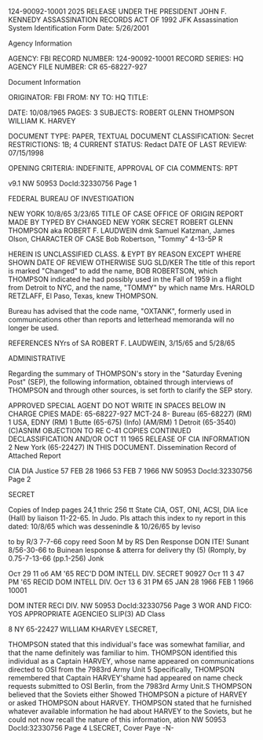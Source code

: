 124-90092-10001 2025 RELEASE UNDER THE PRESIDENT JOHN F. KENNEDY ASSASSINATION RECORDS ACT OF 1992
JFK Assassination System
Identification Form Date: 5/26/2001

Agency Information

AGENCY: FBI
RECORD NUMBER: 124-90092-10001
RECORD SERIES: HQ
AGENCY FILE NUMBER: CR 65-68227-927

Document Information

ORIGINATOR: FBI
FROM: NY
TO: HQ
TITLE:

DATE: 10/08/1965
PAGES: 3
SUBJECTS: ROBERT GLENN THOMPSON
WILLIAM K. HARVEY

DOCUMENT TYPE: PAPER, TEXTUAL DOCUMENT
CLASSIFICATION: Secret
RESTRICTIONS: 1B; 4
CURRENT STATUS: Redact
DATE OF LAST REVIEW: 07/15/1998

OPENING CRITERIA: INDEFINITE, APPROVAL OF CIA
COMMENTS: RPT

v9.1
NW 50953 DocId:32330756 Page 1

FEDERAL BUREAU OF INVESTIGATION

NEW YORK 10/8/65 3/23/65
TITLE OF CASE OFFICE OF ORIGIN REPORT MADE BY TYPED BY
CHANGED NEW YORK SECRET
ROBERT GLENN THOMPSON aka ROBERT F. LAUDWEIN dmk
Samuel Katzman, James Olson, CHARACTER OF CASE
Bob Robertson, "Tommy" 4-13-5P R

HEREIN IS UNCLASSIFIED CLASS. & EYPT BY 
REASON
EXCEPT WHERE SHOWN DATE OF REVIEW
OTHERWISE
SUG SLD/KER
The title of this report is marked "Changed" to add
the name, BOB ROBERTSON, which THOMPSON indicated he had
possibly used in the Fall of 1959 in a flight from Detroit
to NYC, and the name, "TOMMY" by which name Mrs. HAROLD
RETZLAFF, El Paso, Texas, knew THOMPSON.

Bureau has advised that the code name, "OXTANK",
formerly used in communications other than reports and
letterhead memoranda will no longer be used.

REFERENCES
NYrs of SA ROBERT F. LAUDWEIN, 3/15/65 and 5/28/65

ADMINISTRATIVE

Regarding the summary of THOMPSON's story in the
"Saturday Evening Post" (SEP), the following information,
obtained through interviews of THOMPSON and through other
sources, is set forth to clarify the SEP story.

APPROVED SPECIAL AGENT DO NOT WRITE IN SPACES BELOW
IN CHARGE
CPIES MADE: 65-68227-927 MCT-24
8- Bureau (65-68227) (RM) 
1 USA, EDNY (RM)
1 Butte (65-675) (Info) (AM/RM)
1 Detroit (65-3540) (C)ASNIM OBJECTION TO RE C-41
COPIES CONTINUED DECLASSIFICATION AND/OR OCT 11 1965
RELEASE OF CIA INFORMATION
2 New York (65-22427) IN THIS DOCUMENT.
Dissemination Record of Attached Report

CIA DIA Justice
57 FEB 28 1966
53 FEB 7 1966
NW 50953 DocId:32330756 Page 2

SECRET

Copies of Indep pages 24,1 thric 256
tt State CIA, OST, ONI, ACSI, DIA
lice (Hall) by liaison 11-22-65. In Judo.
Pls attach this index to ny report in this
dated: 10/8/65 which
was dessenindle &
10/26/65 by leviso

to
by R/3 7-7-66
copy reed Soon M by RS
Den Response
DON ITE!
Sunant 8/56-30-66
to Buinean
lesponse & atterra for delivery thy
(5) (Romply, by 0.75-7-13-66
(pp.1-256)
Jonk

Ост 29 11 об АМ '65
REC'D
DOM INTELL DIV.
SECRET
90927
Ост 11 3 47 РМ '65
RECID
DOM INTELL DIV.
Ост 13 6 31 РМ 65
JAN 28 1966
FEB 1 1966
10001

DOM INTER
RECI
DIV.
NW 50953
DocId:32330756 Page 3
WOR
AND FICO: YOS
APPROPRIATE AGENCIEO
SLIP(3)
AD
Class

8
NY 65-22427
WILLIAM KHARVEY
LSECRET,

THOMPSON stated that this individual's face was
somewhat familiar, and that the name definitely was
familiar to him. THOMPSON identified this individual as
a Captain HARVEY, whose name appeared on communications
directed to OSI from the 7983rd Army Unit 5 Specifically,
THOMPSON remembered that Captain HARVEY'shame had appeared
on name check requests submitted to OSI Berlin, from the
7983rd Army Unit.S THOMPSON believed that the Soviets either
Showed THOMPSON a picture of HARVEY or asked THOMPSON
about HARVEY. THOMPSON stated that he furnished whatever
available information he had about HARVEY to the Soviets,
but he could not now recall the nature of this information,
ation
NW 50953
DocId:32330756 Page 4
LSECRET,
Cover Paye
-N-
